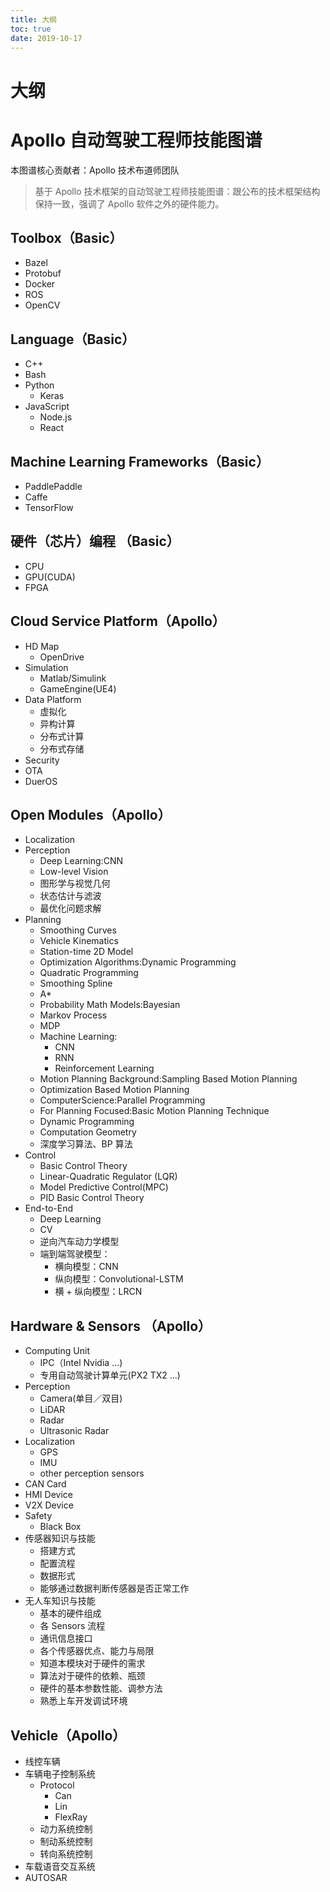 ```yaml
---
title: 大纲
toc: true
date: 2019-10-17
---
```

# 大纲



# Apollo 自动驾驶工程师技能图谱

本图谱核心贡献者：Apollo 技术布道师团队

> 基于 Apollo 技术框架的自动驾驶工程师技能图谱：跟公布的技术框架结构保持一致，强调了 Apollo 软件之外的硬件能力。

## Toolbox（Basic）

- Bazel
- Protobuf
- Docker
- ROS
- OpenCV

## Language（Basic）

- C++
- Bash
- Python
  - Keras
- JavaScript
  - Node.js
  - React

## Machine Learning Frameworks（Basic）

- PaddlePaddle
- Caffe
- TensorFlow

## 硬件（芯片）编程 （Basic）

- CPU
- GPU(CUDA)
- FPGA

## Cloud Service Platform（Apollo）

- HD Map
  - OpenDrive
- Simulation
  - Matlab/Simulink
  - GameEngine(UE4)
- Data Platform
  - 虚拟化
  - 异构计算
  - 分布式计算
  - 分布式存储
- Security
- OTA
- DuerOS

## Open Modules（Apollo）

- Localization
- Perception
  - Deep Learning:CNN
  - Low-level Vision
  - 图形学与视觉几何
  - 状态估计与滤波
  - 最优化问题求解
- Planning
  - Smoothing Curves
  - Vehicle Kinematics
  - Station-time 2D Model
  - Optimization Algorithms:Dynamic Programming
  - Quadratic Programming
  - Smoothing Spline
  - A*
  - Probability Math Models:Bayesian
  - Markov Process
  - MDP
  - Machine Learning:
    - CNN
    - RNN
    - Reinforcement Learning
  - Motion Planning Background:Sampling Based Motion Planning
  - Optimization Based Motion Planning
  - ComputerScience:Parallel Programming
  - For Planning Focused:Basic Motion Planning Technique
  - Dynamic Programming
  - Computation Geometry
  - 深度学习算法、BP 算法
- Control
  - Basic Control Theory
  - Linear-Quadratic Regulator (LQR)
  - Model Predictive Control(MPC)
  - PID Basic Control Theory
- End-to-End
  - Deep Learning
  - CV
  - 逆向汽车动力学模型
  - 端到端驾驶模型：
    - 横向模型：CNN
    - 纵向模型：Convolutional-LSTM
    - 横 + 纵向模型：LRCN

## Hardware & Sensors （Apollo）

- Computing Unit
  - IPC（Intel Nvidia ...)
  - 专用自动驾驶计算单元(PX2 TX2 ...)
- Perception
  - Camera(单目／双目)
  - LiDAR
  - Radar
  - Ultrasonic Radar
- Localization
  - GPS
  - IMU
  - other perception sensors
- CAN Card
- HMI Device
- V2X Device
- Safety
  - Black Box
- 传感器知识与技能
  - 搭建方式
  - 配置流程
  - 数据形式
  - 能够通过数据判断传感器是否正常工作
- 无人车知识与技能
  - 基本的硬件组成
  - 各 Sensors 流程
  - 通讯信息接口
  - 各个传感器优点、能力与局限
  - 知道本模块对于硬件的需求
  - 算法对于硬件的依赖、瓶颈
  - 硬件的基本参数性能、调参方法
  - 熟悉上车开发调试环境

## Vehicle（Apollo）

- 线控车辆
- 车辆电子控制系统
  - Protocol
    - Can
    - Lin
    - FlexRay
  - 动力系统控制
  - 制动系统控制
  - 转向系统控制
- 车载语音交互系统
- AUTOSAR
